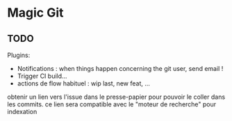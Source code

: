 # Magic Git

## TODO

Plugins:
- Notifications : when things happen concerning the git user, send email !
- Trigger CI build...
- actions de flow habituel : wip last, new feat, ...


obtenir un lien vers l'issue dans le presse-papier pour pouvoir le coller dans les commits. ce lien sera compatible avec le "moteur de recherche" pour indexation